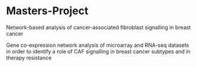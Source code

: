 # Masters-Project
Network-based analysis of cancer-associated fibroblast signalling in breast cancer

Gene co-expression network analysis of microarray and RNA-seq datasets in order to identify a role of CAF signalling in breast cancer subtypes and in therapy resistance
